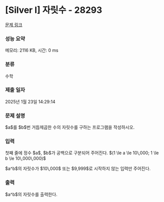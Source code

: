 # [Silver I] 자릿수 - 28293 

[문제 링크](https://www.acmicpc.net/problem/28293) 

### 성능 요약

메모리: 2116 KB, 시간: 0 ms

### 분류

수학

### 제출 일자

2025년 1월 23일 14:29:14

### 문제 설명

<p>$a$를 $b$번 거듭제곱한 수의 자릿수를 구하는 프로그램을 작성하시오.</p>

### 입력 

 <p>첫째 줄에 정수 $a$, $b$가 공백으로 구분되어 주어진다. $(1 \le a \le 10\,000; 1 \le b \le 10\,000\,000)$</p>

<p>$a^b$의 자릿수가 $10\,000$ 또는 $9,999$로 시작하지 않는 입력만 주어진다.</p>

### 출력 

 <p>$a^b$의 자릿수를 출력한다.</p>

